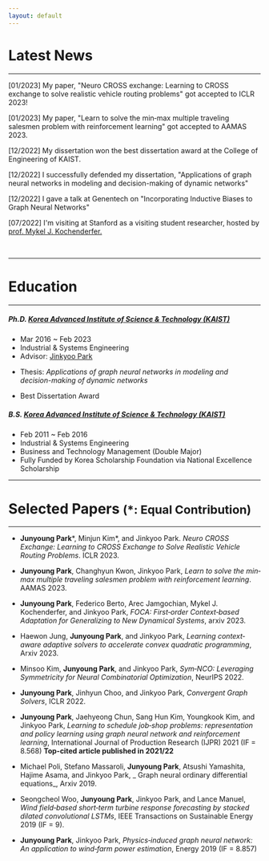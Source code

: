 ```yaml
---
layout: default
---
```


<!--Text can be **bold**, _italic_, or ~~strikethrough~~.-->

<!--[Link to another page](./another-page.html).-->

<!--There should be whitespace between paragraphs.-->

<!--There should be whitespace between paragraphs. We recommend including a README, or a file with information about your project.-->


<h1>Latest News</h1>

* * *

<p class="indent">[01/2023] My paper, "Neuro CROSS exchange: Learning to CROSS exchange to solve realistic vehicle routing problems" got accepted to ICLR 2023!</p> 
<p class="indent">[01/2023] My paper, "Learn to solve the min‑max multiple traveling salesmen problem with reinforcement learning" got accepted to AAMAS 2023. </p>
<p class="indent">[12/2022] My dissertation won the best dissertation award at the College of Engineering of KAIST.</p>
<p class="indent">[12/2022] I successfully defended my dissertation, "Applications of graph neural networks in modeling and decision-making of dynamic networks"</p> 
<p class="indent">[12/2022] I gave a talk at Genentech on "Incorporating Inductive Biases to Graph Neural Networks" </p>
<p class="indent">[07/2022] I'm visiting at Stanford as a visiting student researcher, hosted by <a href="https://mykel.kochenderfer.com/">prof. Mykel J. Kochenderfer. </a></p>

&nbsp;

* * *

<h1>Education</h1>

* * *

<h5><strong>Ph.D.</strong> <a href="http://ie.kaist.ac.kr/">Korea Advanced Institute of Science & Technology (KAIST)</a> </h5>

* Mar 2016 \~ Feb 2023
* Industrial & Systems Engineering
* Advisor: [Jinkyoo Park](http://silab.kaist.ac.kr)
* <p class="thesisindent">Thesis: <i>Applications of graph neural networks in modeling and decision-making of dynamic networks</i></p>
* Best Dissertation Award

<h5><strong>B.S.</strong> <a href="http://ie.kaist.ac.kr/">Korea Advanced Institute of Science & Technology (KAIST)</a> </h5>

* Feb 2011 \~ Feb 2016
* Industrial & Systems Engineering
* Business and Technology Management (Double Major)
* Fully Funded by Korea Scholarship Foundation via National Excellence Scholarship

* * *

<h1>Selected Papers <small>(*: Equal Contribution)</small></h1>

* * *

* <strong>Junyoung Park</strong>\*, Minjun Kim\*, and Jinkyoo Park. _Neuro CROSS Exchange: Learning to CROSS Exchange to
  Solve Realistic Vehicle Routing Problems_. ICLR 2023.

* <strong>Junyoung Park</strong>, Changhyun Kwon, Jinkyoo Park, _Learn to solve the min‐max multiple traveling salesmen
  problem with reinforcement learning_. AAMAS 2023.

* <strong>Junyoung Park</strong>, Federico Berto, Arec Jamgochian, Mykel J. Kochenderfer, and Jinkyoo Park, _FOCA:
  First‐order Context‐based Adaptation for Generalizing to New Dynamical Systems_, arxiv 2023.

* Haewon Jung, <strong>Junyoung Park</strong>, and Jinkyoo Park, _Learning context‐aware adaptive solvers to accelerate
  convex quadratic programming_, Arxiv 2023.

* Minsoo Kim, <strong>Junyoung Park</strong>, and Jinkyoo Park, _Sym‐NCO: Leveraging Symmetricity for Neural
  Combinatorial Optimization_, NeurIPS 2022.

* <strong>Junyoung Park</strong>, Jinhyun Choo, and Jinkyoo Park, _Convergent Graph Solvers_, ICLR 2022.

* <strong>Junyoung Park</strong>, Jaehyeong Chun, Sang Hun Kim, Youngkook Kim, and Jinkyoo Park, _Learning to schedule
  job‐shop problems: representation and policy learning using graph neural network and reinforcement learning_,
  International Journal of Production Research (IJPR) 2021 (IF = 8.568) <strong> Top-cited article published in
  2021/22 </strong>

* Michael Poli, Stefano Massaroli, <strong>Junyoung Park</strong>, Atsushi Yamashita, Hajime Asama, and Jinkyoo Park, _
  Graph neural ordinary differential equations_, Arxiv 2019.

* Seongcheol Woo, <strong>Junyoung Park</strong>, Jinkyoo Park, and Lance Manuel, _Wind field‐based short‐term turbine
  response forecasting by stacked dilated convolutional LSTMs_, IEEE Transactions on Sustainable Energy 2019 (IF = 9).

* <strong>Junyoung Park</strong>, Jinkyoo Park, _Physics‐induced graph neural network: An application to wind‐farm power
  estimation_, Energy 2019 (IF = 8.857)


